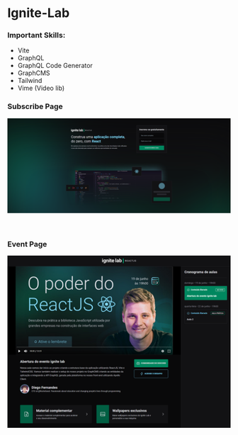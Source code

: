 # Ignite-Lab

### Important Skills:
<ul>
  <li>Vite</li>
  <li>GraphQL</li>
  <li>GraphQL Code Generator</li>
  <li>GraphCMS</li>
  <li>Tailwind</li>
  <li>Vime (Video lib)</li>
</ul>

### Subscribe Page

<div 
    style="
        display: flex; 
        align-items: center; 
        justify-content: center;
        margin: 10px 0 60px 0;
    "
>
    <img src="./github/home.png">
</div>

### Event Page

<div 
    style="
        display: flex; 
        align-items: center; 
        justify-content: center;
        margin: 10px 0 60px 0;
    "
>
    <img src="./github/video.png">
</div>
